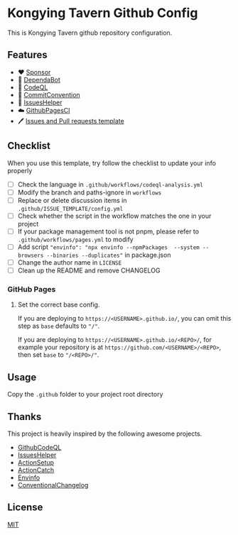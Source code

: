 # Kongying Tavern Github Config

This is Kongying Tavern github repository configuration.

## Features

- ❤️ [Sponsor](.github/FUNDING.yml)
- 🤖 [DependaBot](.github/dependabot.yml)
- 🧬 [CodeQL](.github/workflows/codeql-analysis.yml)
- 📝 [CommitConvention](.github/commit-convention.md)
- 🦾 [IssuesHelper](.github/workflows/issue-commented.yml)
- ☁️ [GithubPagesCI](.github/workflows/pages.yml)
- 🖊️ [Issues and Pull requests template](.github/ISSUE_TEMPLATE/)

## Checklist

When you use this template, try follow the checklist to update your info properly

- [ ] Check the language in `.github/workflows/codeql-analysis.yml`
- [ ] Modify the branch and paths-ignore in `workflows`
- [ ] Replace or delete discussion items in `.github/ISSUE_TEMPLATE/config.yml`
- [ ] Check whether the script in the workflow matches the one in your project
- [ ] If your package management tool is not pnpm, please refer to `.github/workflows/pages.yml` to modify
- [ ] Add script `"envinfo": "npx envinfo --npmPackages  --system --browsers --binaries --duplicates"` in package.json
- [ ] Change the author name in `LICENSE`
- [ ] Clean up the README and remove CHANGELOG

### GitHub Pages

1. Set the correct base config.

    If you are deploying to `https://<USERNAME>.github.io/`, you can omit this step as `base` defaults to `"/"`.

    If you are deploying to `https://<USERNAME>.github.io/<REPO>/`, for example your repository is at `https://github.com/<USERNAME>/<REPO>`, then set `base` to `"/<REPO>/"`.

## Usage

Copy the `.github` folder to your project root directory

## Thanks

This project is heavily inspired by the following awesome projects.

- [GithubCodeQL](https://github.com/github/codeql)
- [IssuesHelper](https://github.com/actions-cool/issues-helper)
- [ActionSetup](https://github.com/pnpm/action-setup)
- [ActionCatch](https://github.com/actions/cache)
- [Envinfo](https://github.com/tabrindle/envinfo)
- [ConventionalChangelog](https://github.com/conventional-changelog/conventional-changelog/tree/master/packages/conventional-changelog-angular)

## License

[MIT](https://github.com/kongying-tavern/github-config/blob/main/LICENSE)
